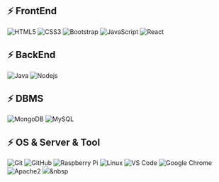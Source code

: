 
## ⚡ FrontEnd
![HTML5](https://img.shields.io/badge/-HTML5-E34F26?style=flat-square&logo=html5&logoColor=white)
![CSS3](https://img.shields.io/badge/-CSS3-1572B6?style=flat-square&logo=css3)
![Bootstrap](https://img.shields.io/badge/-Bootstrap-563D7C?style=flat-square&logo=bootstrap)
![JavaScript](https://img.shields.io/badge/-JavaScript-black?style=flat-square&logo=javascript)
![React](https://img.shields.io/badge/-React-black?style=flat-square&logo=react)
## ⚡ BackEnd
![Java](https://img.shields.io/badge/-java-E34A86?style=flat-square&logo=java)
![Nodejs](https://img.shields.io/badge/-Nodejs-black?style=flat-square&logo=Node.js)
## ⚡ DBMS
![MongoDB](https://img.shields.io/badge/-MongoDB-black?style=flat-square&logo=mongodb)
![MySQL](https://img.shields.io/badge/-MySQL-black?style=flat-square&logo=mysql)
## ⚡ OS & Server & Tool
![Git](https://img.shields.io/badge/-Git-black?style=flat-square&logo=git)
![GitHub](https://img.shields.io/badge/-GitHub-181717?style=flat-square&logo=github)
![Raspberry Pi](https://img.shields.io/badge/-Raspberry%20Pi-C51A4A?style=flat-square&logo=Raspberry-Pi)
![Linux](https://img.shields.io/badge/Linux-black?style=flat-square&logo=linux)
![VS Code](https://img.shields.io/badge/-VS%20Code-007ACC?style=flat-square&logo=visual-studio-code)
![Google Chrome](https://img.shields.io/badge/Chrome-black?style=flat-square&logo=google-chrome)
![Apache2](https://img.shields.io/badge/Apache2-black?style=flat-square&logo=apache)
<img src="https://img.shields.io/badge/Python-3766AB?style=flat-square&logo=Eclipse IDE
logoColor=white"/></a>&nbsp


